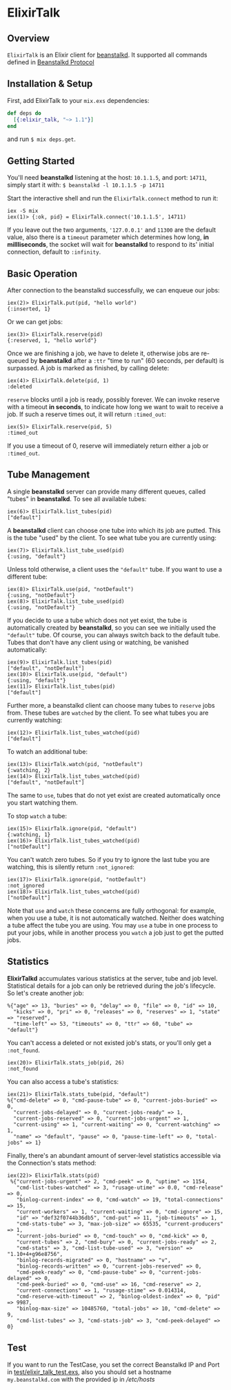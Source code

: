 # ElixirTalk

## Overview
`ElixirTalk` is an Elixir client for [beanstalkd](http://kr.github.com/beanstalkd/).
It supported all commands defined in [Beanstalkd Protocol](https://raw.github.com/kr/beanstalkd/master/doc/protocol.txt)

## Installation & Setup

First, add ElixirTalk to your `mix.exs` dependencies:

```elixir
def deps do
  [{:elixir_talk, "~> 1.1"}]
end
```

and run `$ mix deps.get`.

## Getting Started
You'll need **beanstalkd** listening at the host: `10.1.1.5`, and port: `14711`, simply start it with:
`$ beanstalkd -l 10.1.1.5 -p 14711`

Start the interactive shell and run the `ElixirTalk.connect` method to run it:

    iex -S mix
    iex(1)> {:ok, pid} = ElixirTalk.connect('10.1.1.5', 14711)
If you leave out the two arguments, `'127.0.0.1'` and `11300` are the default value, also there is a `timeout` parameter
which determines how long, **in millliseconds**, the socket will wait for **beanstalkd** to respond to its' initial
connection, default to `:infinity`.

## Basic Operation
After connection to the beanstalkd successfully, we can enqueue our jobs:

    iex(2)> ElixirTalk.put(pid, "hello world")
    {:inserted, 1}

Or we can get jobs:

    iex(3)> ElixirTalk.reserve(pid)
    {:reserved, 1, "hello world"}

Once we are finishing a job, we have to delete it, otherwise jobs are re-queued by **beanstalkd**
after a `:ttr` "time to run" (60 seconds, per default) is surpassed. A job is marked as finished, by calling delete:

    iex(4)> ElixirTalk.delete(pid, 1)
    :deleted

`reserve` blocks until a job is ready, possibly forever. We can invoke reserve with a timeout **in seconds**,
to indicate how long we want to wait to receive a job. If such a reserve times out, it will return `:timed_out`:

    iex(5)> ElixirTalk.reserve(pid, 5)
    :timed_out

If you use a timeout of 0, reserve will immediately return either a job or `:timed_out`.

## Tube Management

A single **beanstalkd** server can provide many different queues, called "tubes" in **beanstalkd**.
To see all available tubes:

    iex(6)> ElixirTalk.list_tubes(pid)
    ["default"]

A **beanstalkd** client can choose one tube into which its job are putted. This is the tube "used" by the client.
To see what tube you are currently using:

    iex(7)> ElixirTalk.list_tube_used(pid)
    {:using, "default"}

Unless told otherwise, a client uses the `"default"` tube. If you want to use a different tube:

    iex(8)> ElixirTalk.use(pid, "notDefault")
    {:using, "notDefault"}
    iex(8)> ElixirTalk.list_tube_used(pid)
    {:using, "notDefault"}

If you decide to use a tube which does not yet exist, the tube is automatically created by **beanstalkd**, so you can see
we initially used the `"default"` tube. Of course, you can always switch back to the default tube.
Tubes that don't have any client using or watching, be vanished automatically:

    iex(9)> ElixirTalk.list_tubes(pid)
    ["default", "notDefault"]
    iex(10)> ElixirTalk.use(pid, "default")
    {:using, "default"}
    iex(11)> ElixirTalk.list_tubes(pid)
    ["default"]

Further more, a beanstalkd client can choose many tubes to `reserve` jobs from. These tubes are `watched` by the client.
To see what tubes you are currently watching:

    iex(12)> ElixirTalk.list_tubes_watched(pid)
    ["default"]

To watch an additional tube:

    iex(13)> ElixirTalk.watch(pid, "notDefault")
    {:watching, 2}
    iex(14)> ElixirTalk.list_tubes_watched(pid)
    ["default", "notDefault"]

The same to `use`, tubes that do not yet exist are created automatically once you start watching them.

To stop `watch` a tube:

    iex(15)> ElixirTalk.ignore(pid, "default")
    {:watching, 1}
    iex(16)> ElixirTalk.list_tubes_watched(pid)
    ["notDefault"]

You can't watch zero tubes. So if you try to ignore the last tube you are watching, this is silently return `:not_ignored`:

    iex(17)> ElixirTalk.ignore(pid, "notDefault")
    :not_ignored
    iex(18)> ElixirTalk.list_tubes_watched(pid)
    ["notDefault"]

Note that `use` and `watch` these concerns are fully orthogonal: for example, when you use a tube, it is not
automatically watched. Neither does watching a tube affect the tube you are using. You may `use` a tube in one process
to put your jobs, while in another process you `watch` a job just to get the putted jobs.

## Statistics

**ElixirTalkd** accumulates various statistics at the server, tube and job level. Statistical details for a job can only be retrieved during the job's lifecycle. So let's create another job:

    %{"age" => 13, "buries" => 0, "delay" => 0, "file" => 0, "id" => 10,
      "kicks" => 0, "pri" => 0, "releases" => 0, "reserves" => 1, "state" => "reserved",
      "time-left" => 53, "timeouts" => 0, "ttr" => 60, "tube" => "default"}

You can't access a deleted or not existed job's stats, or you'll only get a `:not_found`.

    iex(20)> ElixirTalk.stats_job(pid, 26)
    :not_found

You can also access a tube's statistics:

    iex(21)> ElixirTalk.stats_tube(pid, "default")
    %{"cmd-delete" => 0, "cmd-pause-tube" => 0, "current-jobs-buried" => 0,
      "current-jobs-delayed" => 0, "current-jobs-ready" => 1,
      "current-jobs-reserved" => 0, "current-jobs-urgent" => 1,
      "current-using" => 1, "current-waiting" => 0, "current-watching" => 1,
      "name" => "default", "pause" => 0, "pause-time-left" => 0, "total-jobs" => 1}

Finally, there's an abundant amount of server-level statistics accessible via the Connection's stats method:

    iex(22)> ElixirTalk.stats(pid)
     %{"current-jobs-urgent" => 2, "cmd-peek" => 0, "uptime" => 1154,
       "cmd-list-tubes-watched" => 3, "rusage-utime" => 0.0, "cmd-release" => 0,
       "binlog-current-index" => 0, "cmd-watch" => 19, "total-connections" => 15,
       "current-workers" => 1, "current-waiting" => 0, "cmd-ignore" => 15,
       "id" => "def32f0744b36db5", "cmd-put" => 11, "job-timeouts" => 1,
       "cmd-stats-tube" => 3, "max-job-size" => 65535, "current-producers" => 1,
       "current-jobs-buried" => 0, "cmd-touch" => 0, "cmd-kick" => 0,
       "current-tubes" => 2, "cmd-bury" => 0, "current-jobs-ready" => 2,
       "cmd-stats" => 3, "cmd-list-tube-used" => 3, "version" => "1.10+4+g96e8756",
       "binlog-records-migrated" => 0, "hostname" => "v",
       "binlog-records-written" => 0, "current-jobs-reserved" => 0,
       "cmd-peek-ready" => 0, "cmd-pause-tube" => 0, "current-jobs-delayed" => 0,
       "cmd-peek-buried" => 0, "cmd-use" => 16, "cmd-reserve" => 2,
       "current-connections" => 1, "rusage-stime" => 0.014314,
       "cmd-reserve-with-timeout" => 2, "binlog-oldest-index" => 0, "pid" => 9987,
       "binlog-max-size" => 10485760, "total-jobs" => 10, "cmd-delete" => 9,
       "cmd-list-tubes" => 3, "cmd-stats-job" => 3, "cmd-peek-delayed" => 0}


## Test

If you want to run the TestCase, you set the correct Beanstalkd IP and Port
in [test/elixir_talk_test.exs]("http://www.github.com/jsvisa/elixit_talk/test/elixir_talk_test.exs"),
also you should set a hostname `my.beanstalkd.com` with the provided ip in */etc/hosts*


